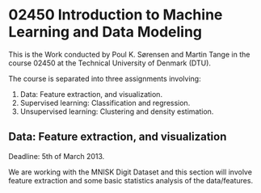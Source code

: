 ﻿02450 Introduction to Machine Learning and Data Modeling
=======================================

This is the Work conducted by Poul K. Sørensen and Martin Tange in the course 02450 at the Technical University of Denmark (DTU). 


The course is separated into three assignments involving:  
1. 	Data: Feature extraction, and visualization.  
2.	Supervised learning: Classification and regression.  
3.	Unsupervised learning: Clustering and density estimation.  

Data: Feature extraction, and visualization
----------------------------------------------
Deadline: 5th of March 2013.

We are working with the MNISK Digit Dataset and this section will involve feature extraction and some basic statistics analysis of the data/features.


